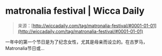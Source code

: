 <!--yml

category: 未分类

date: 2024-06-12 18:25:30

-->

# matronalia festival | Wicca Daily

> 来源：[http://wiccadaily.com/tag/matronalia-festival/#0001-01-01](http://wiccadaily.com/tag/matronalia-festival/#0001-01-01)

一年中的第一个节日是为了纪念女性，尤其是母亲而设立的。在古罗马，Matronalia节日或…
